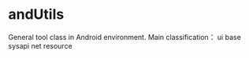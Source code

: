 # andUtils
General tool class in Android environment.
Main classification：
ui
base
sysapi
net
resource


